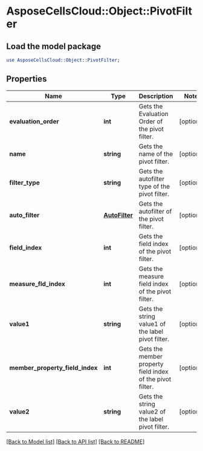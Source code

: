# AsposeCellsCloud::Object::PivotFilter

## Load the model package
```perl
use AsposeCellsCloud::Object::PivotFilter;
```

## Properties
Name | Type | Description | Notes
------------ | ------------- | ------------- | -------------
**evaluation_order** | **int** | Gets the Evaluation Order of the pivot filter. | [optional] 
**name** | **string** | Gets the name of the pivot filter. | [optional] 
**filter_type** | **string** | Gets the autofilter type of the pivot filter. | [optional] 
**auto_filter** | [**AutoFilter**](AutoFilter.md) | Gets the autofilter of the pivot filter. | [optional] 
**field_index** | **int** | Gets the field index of the pivot filter. | [optional] 
**measure_fld_index** | **int** | Gets the measure field index of the pivot filter.              | [optional] 
**value1** | **string** | Gets the string value1 of the label pivot filter.              | [optional] 
**member_property_field_index** | **int** | Gets the member property field index of the pivot filter.              | [optional] 
**value2** | **string** | Gets the string value2 of the label pivot filter.              | [optional] 

[[Back to Model list]](../README.md#documentation-for-models) [[Back to API list]](../README.md#documentation-for-api-endpoints) [[Back to README]](../README.md)


